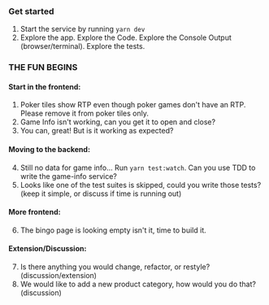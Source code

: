 ### Get started
1. Start the service by running `yarn dev`
2. Explore the app. Explore the Code. Explore the Console Output (browser/terminal). Explore the tests.

### THE FUN BEGINS

#### Start in the frontend:

1. Poker tiles show RTP even though poker games don't have an RTP. Please remove it from poker tiles only.
2. Game Info isn't working, can you get it to open and close?
3. You can, great! But is it working as expected? 

#### Moving to the backend:

4. Still no data for game info... Run `yarn test:watch`. Can you use TDD to write the game-info service?
5. Looks like one of the test suites is skipped, could you write those tests? (keep it simple, or discuss if time is running out)

#### More frontend:

6. The bingo page is looking empty isn't it, time to build it.

#### Extension/Discussion:

7. Is there anything you would change, refactor, or restyle? (discussion/extension)
8. We would like to add a new product category, how would you do that? (discussion)
